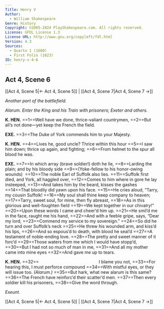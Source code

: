 ```yaml
---
Title: Henry V
Author: 
  - William Shakespeare
Genre: History
Copyright: ©2005-2024 PlayShakespeare.com. All rights reserved.
License: GFDL License 1.3
License URL: http://www.gnu.org/copyleft/fdl.html
Version: 4.3
Sources:
  - Quarto 1 (1600)
  - First Folio (1623)
ID: henry-v-4-6
---
```


## Act 4, Scene 6
[[Act 4, Scene 5|← Act 4, Scene 5]] | [[Act 4, Scene 7|Act 4, Scene 7 →]]

*Another part of the battlefield.*

*Alarum. Enter the King and his Train with prisoners; Exeter and others.*

**K. HEN.**
==1==Well have we done, thrice-valiant countrymen,
==2==But all’s not done—yet keep the French the field.

**EXE.**
==3==The Duke of York commends him to your Majesty.

**K. HEN.**
==4==Lives he, good uncle? Thrice within this hour
==5==I saw him down; thrice up again, and fighting;
==6==From helmet to the spur all blood he was.

**EXE.**
==7==In which array (brave soldier!) doth he lie,
==8==Larding the plain; and by his bloody side
==9==(Yoke-fellow to his honor-owing wounds) 
==10==The noble Earl of Suffolk also lies.
==11==Suffolk first died, and York, all haggled over,
==12==Comes to him where in gore he lay insteeped,
==13==And takes him by the beard, kisses the gashes
==14==That bloodily did yawn upon his face.
==15==He cries aloud, “Tarry, my cousin Suffolk!
==16==My soul shall thine keep company to heaven;
==17==Tarry, sweet soul, for mine, then fly abreast,
==18==As in this glorious and well-foughten field
==19==We kept together in our chivalry!”
==20==Upon these words I came and cheer’d him up.
==21==He smil’d me in the face, raught me his hand,
==22==And with a feeble gripe, says, “Dear my lord,
==23==Commend my service to my sovereign.”
==24==So did he turn and over Suffolk’s neck
==25==He threw his wounded arm, and kiss’d his lips,
==26==And so espous’d to death, with blood he seal’d
==27==A testament of noble-ending love.
==28==The pretty and sweet manner of it forc’d
==29==Those waters from me which I would have stopp’d,
==30==But I had not so much of man in me,
==31==And all my mother came into mine eyes
==32==And gave me up to tears.

**K. HEN.**
==32==              I blame you not,
==33==For hearing this, I must perforce compound
==34==With mistful eyes, or they will issue too.
*(Alarum.)*
==35==But hark, what new alarum is this same?
==36==The French have reinforc’d their scatter’d men.
==37==Then every soldier kill his prisoners,
==38==Give the word through.

*Exeunt.*

[[Act 4, Scene 5|← Act 4, Scene 5]] | [[Act 4, Scene 7|Act 4, Scene 7 →]]